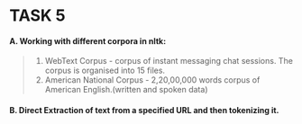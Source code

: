 # TASK 5
#### A. Working with different corpora in nltk:
> 1. WebText Corpus - corpus of instant messaging chat sessions. The corpus is organised into 15 files.
> 2. American National Corpus - 2,20,00,000 words corpus of American English.(written and spoken data)
#### B. Direct Extraction of text from a specified URL and then tokenizing it.